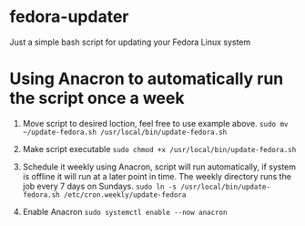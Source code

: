# fedora-updater
Just a simple bash script for updating your Fedora Linux system

# Using Anacron to automatically run the script once a week
1. Move script to desired loction, feel free to use example above.
``sudo mv ~/update-fedora.sh /usr/local/bin/update-fedora.sh``

2. Make script executable
``sudo chmod +x /usr/local/bin/update-fedora.sh``

4. Schedule it weekly using Anacron, script will run automatically, if system is offline it will run at a later point in time. The weekly directory runs the job every 7 days on Sundays. 
``sudo ln -s /usr/local/bin/update-fedora.sh /etc/cron.weekly/update-fedora``

5. Enable Anacron
``sudo systemctl enable --now anacron``



